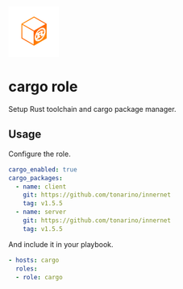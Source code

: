 <img src="/logos/cargo.png" alt="cargo logo" width="100" height="100">

# cargo role

Setup Rust toolchain and cargo package manager.

## Usage

Configure the role.

```yml
cargo_enabled: true
cargo_packages:
  - name: client
    git: https://github.com/tonarino/innernet
    tag: v1.5.5
  - name: server
    git: https://github.com/tonarino/innernet
    tag: v1.5.5
```

And include it in your playbook.

```yml
- hosts: cargo
  roles:
  - role: cargo
```
